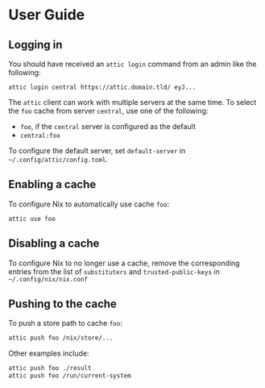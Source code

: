 # User Guide

## Logging in

You should have received an `attic login` command from an admin like the following:

```
attic login central https://attic.domain.tld/ eyJ...
```

The `attic` client can work with multiple servers at the same time.
To select the `foo` cache from server `central`, use one of the following:

- `foo`, if the `central` server is configured as the default
- `central:foo`

To configure the default server, set `default-server` in `~/.config/attic/config.toml`.

## Enabling a cache

To configure Nix to automatically use cache `foo`:

```
attic use foo
```

## Disabling a cache

To configure Nix to no longer use a cache, remove the corresponding entries from the list of `substituters` and `trusted-public-keys` in `~/.config/nix/nix.conf`

## Pushing to the cache

To push a store path to cache `foo`:

```bash
attic push foo /nix/store/...
```

Other examples include:

```bash
attic push foo ./result
attic push foo /run/current-system
```
